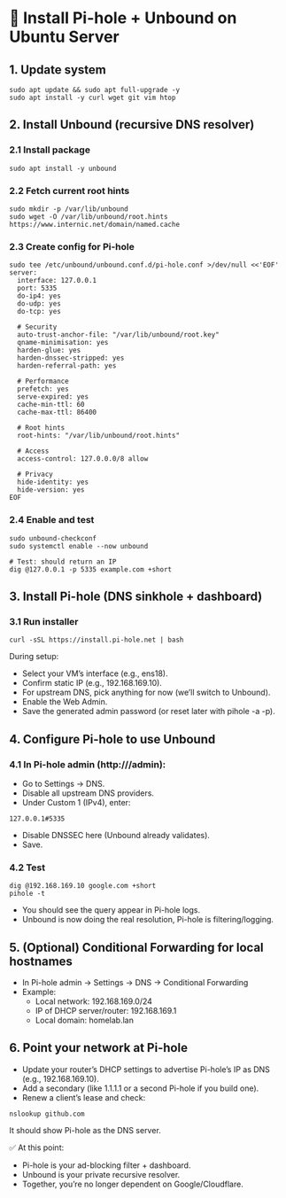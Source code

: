 # 🚀 Install Pi-hole + Unbound on Ubuntu Server
## 1. Update system
```
sudo apt update && sudo apt full-upgrade -y
sudo apt install -y curl wget git vim htop
```

## 2. Install Unbound (recursive DNS resolver)
### 2.1 Install package
```
sudo apt install -y unbound
```

### 2.2 Fetch current root hints
```
sudo mkdir -p /var/lib/unbound
sudo wget -O /var/lib/unbound/root.hints https://www.internic.net/domain/named.cache
```

### 2.3 Create config for Pi-hole
```
sudo tee /etc/unbound/unbound.conf.d/pi-hole.conf >/dev/null <<'EOF'
server:
  interface: 127.0.0.1
  port: 5335
  do-ip4: yes
  do-udp: yes
  do-tcp: yes

  # Security
  auto-trust-anchor-file: "/var/lib/unbound/root.key"
  qname-minimisation: yes
  harden-glue: yes
  harden-dnssec-stripped: yes
  harden-referral-path: yes

  # Performance
  prefetch: yes
  serve-expired: yes
  cache-min-ttl: 60
  cache-max-ttl: 86400

  # Root hints
  root-hints: "/var/lib/unbound/root.hints"

  # Access
  access-control: 127.0.0.0/8 allow

  # Privacy
  hide-identity: yes
  hide-version: yes
EOF
```

### 2.4 Enable and test
```
sudo unbound-checkconf
sudo systemctl enable --now unbound

# Test: should return an IP
dig @127.0.0.1 -p 5335 example.com +short
```

## 3. Install Pi-hole (DNS sinkhole + dashboard)
### 3.1 Run installer
```
curl -sSL https://install.pi-hole.net | bash
```
During setup:
* Select your VM’s interface (e.g., ens18).
* Confirm static IP (e.g., 192.168.169.10).
* For upstream DNS, pick anything for now (we’ll switch to Unbound).
* Enable the Web Admin.
* Save the generated admin password (or reset later with pihole -a -p).

## 4. Configure Pi-hole to use Unbound
### 4.1 In Pi-hole admin (http://<VM-IP>/admin):
* Go to Settings → DNS.
* Disable all upstream DNS providers.
* Under Custom 1 (IPv4), enter:
```
127.0.0.1#5335
```
* Disable DNSSEC here (Unbound already validates).
* Save.

### 4.2 Test
```
dig @192.168.169.10 google.com +short
pihole -t
```
* You should see the query appear in Pi-hole logs.
* Unbound is now doing the real resolution, Pi-hole is filtering/logging.

## 5. (Optional) Conditional Forwarding for local hostnames
* In Pi-hole admin → Settings → DNS → Conditional Forwarding
* Example:
  * Local network: 192.168.169.0/24
  * IP of DHCP server/router: 192.168.169.1
  * Local domain: homelab.lan

## 6. Point your network at Pi-hole
* Update your router’s DHCP settings to advertise Pi-hole’s IP as DNS (e.g., 192.168.169.10).
* Add a secondary (like 1.1.1.1 or a second Pi-hole if you build one).
* Renew a client’s lease and check:
```
nslookup github.com
```
It should show Pi-hole as the DNS server.

✅ At this point:
* Pi-hole is your ad-blocking filter + dashboard.
* Unbound is your private recursive resolver.
* Together, you’re no longer dependent on Google/Cloudflare.
